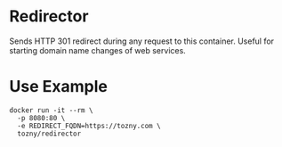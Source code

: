 # Redirector

Sends HTTP 301 redirect during any request to this container. Useful for starting domain name changes of web services.

# Use Example

```
docker run -it --rm \
  -p 8080:80 \
  -e REDIRECT_FQDN=https://tozny.com \
  tozny/redirector
```
